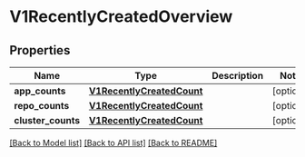# V1RecentlyCreatedOverview

## Properties
Name | Type | Description | Notes
------------ | ------------- | ------------- | -------------
**app_counts** | [**V1RecentlyCreatedCount**](V1RecentlyCreatedCount.md) |  | [optional] 
**repo_counts** | [**V1RecentlyCreatedCount**](V1RecentlyCreatedCount.md) |  | [optional] 
**cluster_counts** | [**V1RecentlyCreatedCount**](V1RecentlyCreatedCount.md) |  | [optional] 

[[Back to Model list]](../README.md#documentation-for-models) [[Back to API list]](../README.md#documentation-for-api-endpoints) [[Back to README]](../README.md)

